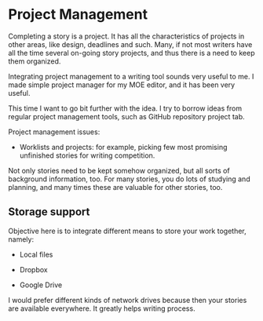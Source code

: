 Project Management
==================

Completing a story is a project. It has all the characteristics of
projects in other areas, like design, deadlines and such. Many, if
not most writers have all the time several on-going story projects,
and thus there is a need to keep them organized.

Integrating project management to a writing tool sounds very useful
to me. I made simple project manager for my MOE editor, and it has
been very useful.

This time I want to go bit further with the idea. I try to borrow ideas
from regular project management tools, such as GitHub repository
project tab.

Project management issues:

- Worklists and projects: for example, picking few most promising
  unfinished stories for writing competition.

Not only stories need to be kept somehow organized, but all sorts of
background information, too. For many stories, you do lots of studying
and planning, and many times these are valuable for other stories, too.

Storage support
---------------

Objective here is to integrate different means to store your work
together, namely:

- Local files

- Dropbox

- Google Drive

I would prefer different kinds of network drives because then your
stories are available everywhere. It greatly helps writing process.


